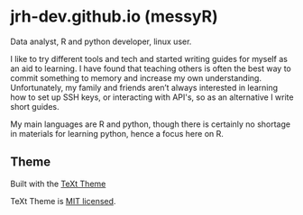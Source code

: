 # jrh-dev.github.io (messyR)

Data analyst, R and python developer, linux user.

I like to try different tools and tech and started writing guides for myself as an aid to learning. I have found that teaching others is often the best way to commit something to memory and increase my own understanding. Unfortunately, my family and friends aren’t always interested in learning how to set up SSH keys, or interacting with API's, so as an alternative I write short guides.

My main languages are R and python, though there is certainly no shortage in materials for learning python, hence a focus here on R.


## Theme

Built with the [TeXt Theme](https://github.com/kitian616/jekyll-TeXt-theme)

TeXt Theme is [MIT licensed](https://github.com/kitian616/jekyll-TeXt-theme/blob/master/LICENSE).
